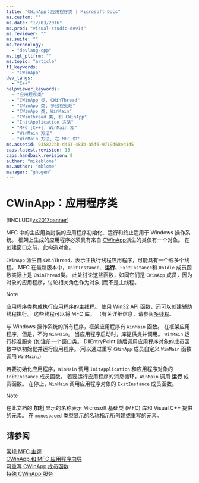 ```yaml
---
title: "CWinApp：应用程序类 | Microsoft Docs"
ms.custom: ""
ms.date: "12/03/2016"
ms.prod: "visual-studio-dev14"
ms.reviewer: ""
ms.suite: ""
ms.technology: 
  - "devlang-cpp"
ms.tgt_pltfrm: ""
ms.topic: "article"
f1_keywords: 
  - "CWinApp"
dev_langs: 
  - "C++"
helpviewer_keywords: 
  - "应用程序类"
  - "CWinApp 类, CWinThread"
  - "CWinApp 类, 多线程处理"
  - "CWinApp 类, WinMain"
  - "CWinThread 类, 和 CWinApp"
  - "InitApplication 方法"
  - "MFC [C++], WinMain 和"
  - "WinMain 方法"
  - "WinMain 方法, 在 MFC 中"
ms.assetid: 935822bb-d463-481b-a5f6-9719d68ed1d5
caps.latest.revision: 13
caps.handback.revision: 9
author: "mikeblome"
ms.author: "mblome"
manager: "ghogen"
---
```

# CWinApp：应用程序类
[!INCLUDE[vs2017banner](../assembler/inline/includes/vs2017banner.md)]

MFC 中的主应用类封装的应用程序初始化、运行和终止适用于 Windows 操作系统。  框架上生成的应用程序必须具有来自 [CWinApp](../mfc/reference/cwinapp-class.md)派生的类仅有一个对象。  在创建窗口之前，此构造对象。  
  
 `CWinApp` 派生自 `CWinThread`，表示主执行线程应用程序，可能具有一个或多个线程。  MFC 在最新版本中，`InitInstance`、**运行**、`ExitInstance`和 `OnIdle` 成员函数实际上是 `CWinThread`类。  此处讨论这些函数，如同它们是 `CWinApp` 成员，因为对象的应用程序，讨论相关角色作为对象 \(而不是主线程。  
  
> [!NOTE]
>  应用程序类构成执行应用程序的主线程。  使用 Win32 API 函数，还可以创建辅助线程执行。  这些线程可以将 MFC 库。  （有关详细信息，请参阅[多线程](../parallel/multithreading-support-for-older-code-visual-cpp.md)。  
  
 与 Windows 操作系统的所有程序，框架应用程序有 `WinMain` 函数。  在框架应用程序，但是，不为 `WinMain`。  当应用程序启动时，库提供类并调用。  `WinMain` 运行标准服务 \(如注册一个窗口类。  DllEntryPoint 随后调用应用程序对象的成员函数中以初始化并运行应用程序。\(可以通过重写 `CWinApp` 成员自定义 `WinMain` 函数调用 `WinMain`。\)  
  
 若要初始化应用程序，`WinMain` 调用 `InitApplication` 和应用程序对象的 `InitInstance` 成员函数。  若要运行应用程序的消息循环，`WinMain` 调用 **运行** 成员函数。  在停止，`WinMain` 调用应用程序对象的 `ExitInstance` 成员函数。  
  
> [!NOTE]
>  在此文档的 **加粗** 显示的名称表示 Microsoft 基础类 \(MFC\) 库和 Visual C\+\+ 提供的元素。  在 `monospaced` 类型显示的名称指示所创建或重写的元素。  
  
## 请参阅  
 [常规 MFC 主题](../mfc/general-mfc-topics.md)   
 [CWinApp 和 MFC 应用程序向导](../mfc/cwinapp-and-the-mfc-application-wizard.md)   
 [可重写 CWinApp 成员函数](../mfc/overridable-cwinapp-member-functions.md)   
 [特殊 CWinApp 服务](../mfc/special-cwinapp-services.md)